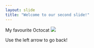 ```yaml
---
layout: slide
title: "Welcome to our second slide!"
---
```


My favourite Octocat
![](https://octodex.github.com/images/hula_loop_octodex03.gif)

Use the left arrow to go back!

